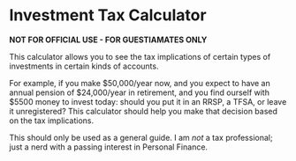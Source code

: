 # Investment Tax Calculator

**NOT FOR OFFICIAL USE - FOR GUESTIAMATES ONLY**

This calculator allows you to see the tax implications of certain types of investments in certain kinds of accounts.

For example, if you make $50,000/year now, and you expect to have an annual pension of $24,000/year in retirement, and you find ourself with $5500 money to invest today: should you put it in an RRSP, a TFSA, or leave it unregistered?  This calculator should help you make that decision based on the tax implications.

This should only be used as a general guide.  I am _not_ a tax professional; just a nerd with a passing interest in Personal Finance.
